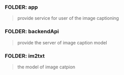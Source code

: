 ### FOLDER: app


> provide service for user of the image captioning

### FOLDER: backendApi


> provide the server of image caption model

### FOLDER: im2txt


> the model of image catpion
